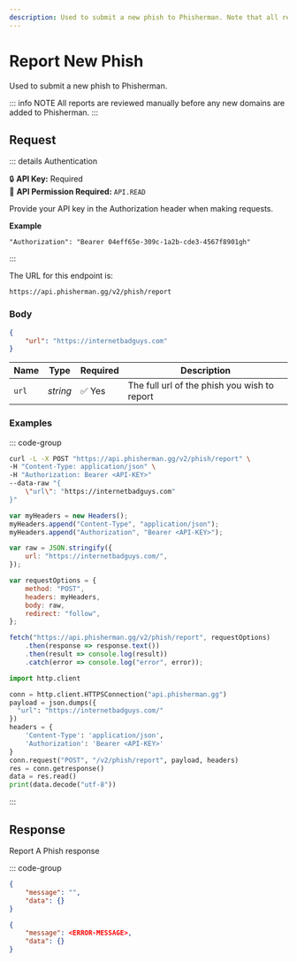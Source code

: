 ```yaml
---
description: Used to submit a new phish to Phisherman. Note that all reports are reviewed manually before any new domains are added to Phisherman.
---
```


# Report New Phish <Badge type="warning" text="POST" />

Used to submit a new phish to Phisherman.

::: info NOTE
All reports are reviewed manually before any new domains are added to Phisherman.
:::

## Request

::: details Authentication

:lock: **API Key:** Required  
:key: **API Permission Required:** `API.READ`

Provide your API key in the Authorization header when making requests.

**Example**

```
"Authorization": "Bearer 04eff65e-309c-1a2b-cde3-4567f8901gh"
```

:::

The URL for this endpoint is:

```
https://api.phisherman.gg/v2/phish/report
```

### Body

```json
{
	"url": "https://internetbadguys.com"
}
```

| Name  | Type     | Required | Description                                  |
| ----- | -------- | -------- | -------------------------------------------- |
| `url` | _string_ | ✅ Yes   | The full url of the phish you wish to report |

### Examples

::: code-group

```sh [CURL]
curl -L -X POST "https://api.phisherman.gg/v2/phish/report" \
-H "Content-Type: application/json" \
-H "Authorization: Bearer <API-KEY>"
--data-raw "{
    \"url\": "https://internetbadguys.com"
}"

```

```js [JavaScript]
var myHeaders = new Headers();
myHeaders.append("Content-Type", "application/json");
myHeaders.append("Authorization", "Bearer <API-KEY>");

var raw = JSON.stringify({
	url: "https://internetbadguys.com/",
});

var requestOptions = {
	method: "POST",
	headers: myHeaders,
	body: raw,
	redirect: "follow",
};

fetch("https://api.phisherman.gg/v2/phish/report", requestOptions)
	.then(response => response.text())
	.then(result => console.log(result))
	.catch(error => console.log("error", error));
```

```py [Python]
import http.client

conn = http.client.HTTPSConnection("api.phisherman.gg")
payload = json.dumps({
  "url": "https://internetbadguys.com/"
})
headers = {
	'Content-Type': 'application/json',
	'Authorization': 'Bearer <API-KEY>'
}
conn.request("POST", "/v2/phish/report", payload, headers)
res = conn.getresponse()
data = res.read()
print(data.decode("utf-8"))
```

:::

## Response

Report A Phish response

::: code-group

```json [HTTP201]
{
	"message": "",
	"data": {}
}
```

```json [HTTP400]
{
	"message": <ERROR-MESSAGE>,
	"data": {}
}
```
